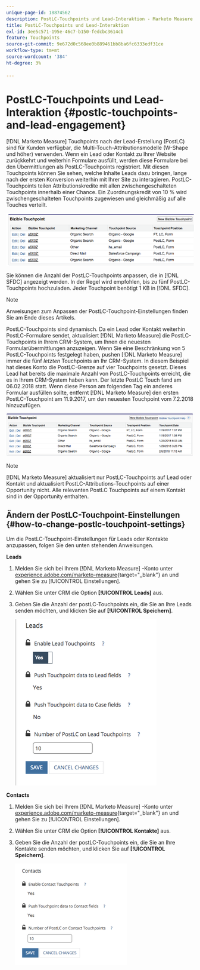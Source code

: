 ```yaml
---
unique-page-id: 18874562
description: PostLC-Touchpoints und Lead-Interaktion - Marketo Measure - Produktdokumentation
title: PostLC-Touchpoints und Lead-Interaktion
exl-id: 3ee5c571-195e-46c7-b150-fedcbc3614cb
feature: Touchpoints
source-git-commit: 9e672d0c568ee0b889461bb8ba6fc6333edf31ce
workflow-type: tm+mt
source-wordcount: '384'
ht-degree: 3%

---
```


# PostLC-Touchpoints und Lead-Interaktion {#postlc-touchpoints-and-lead-engagement}

[!DNL Marketo Measure] Touchpoints nach der Lead-Erstellung (PostLC) sind für Kunden verfügbar, die Multi-Touch-Attributionsmodelle (W-Shape und höher) verwenden. Wenn ein Lead oder Kontakt zu Ihrer Website zurückkehrt und weiterhin Formulare ausfüllt, werden diese Formulare bei den Übermittlungen als PostLC-Touchpoints registriert. Mit diesen Touchpoints können Sie sehen, welche Inhalte Leads dazu bringen, lange nach der ersten Konversion weiterhin mit Ihrer Site zu interagieren. PostLC-Touchpoints teilen Attributionskredite mit allen zwischengeschalteten Touchpoints innerhalb einer Chance. Ein Zuordnungskredit von 10 % wird zwischengeschalteten Touchpoints zugewiesen und gleichmäßig auf alle Touches verteilt.

![](assets/1.png)

Sie können die Anzahl der PostLC-Touchpoints anpassen, die in [!DNL SFDC] angezeigt werden. In der Regel wird empfohlen, bis zu fünf PostLC-Touchpoints hochzuladen. Jeder Touchpoint benötigt 1 KB in [!DNL SFDC].

>[!NOTE]
>
>Anweisungen zum Anpassen der PostLC-Touchpoint-Einstellungen finden Sie am Ende dieses Artikels.

PostLC-Touchpoints sind dynamisch. Da ein Lead oder Kontakt weiterhin PostLC-Formulare sendet, aktualisiert [!DNL Marketo Measure] die PostLC-Touchpoints in Ihrem CRM-System, um Ihnen die neuesten Formularübermittlungen anzuzeigen. Wenn Sie eine Beschränkung von 5 PostLC-Touchpoints festgelegt haben, pushen [!DNL Marketo Measure] immer die fünf _letzten_ Touchpoints an Ihr CRM-System.  In diesem Beispiel hat dieses Konto die PostLC-Grenze auf vier Touchpoints gesetzt. Dieses Lead hat bereits die maximale Anzahl von PostLC-Touchpoints erreicht, die es in Ihrem CRM-System haben kann. Der letzte PostLC Touch fand am 06.02.2018 statt. Wenn diese Person am folgenden Tag ein anderes Formular ausfüllen sollte, entfernt [!DNL Marketo Measure] den ersten PostLC-Touchpoint am 11.9.2017, um den neuesten Touchpoint vom 7.2.2018 hinzuzufügen.

![](assets/2.png)

>[!NOTE]
>
>[!DNL Marketo Measure] aktualisiert nur PostLC-Touchpoints auf Lead oder Kontakt und aktualisiert PostLC-Attributions-Touchpoints auf einer Opportunity nicht. Alle relevanten PostLC Touchpoints auf einem Kontakt sind in der Opportunity enthalten.

## Ändern der PostLC-Touchpoint-Einstellungen {#how-to-change-postlc-touchpoint-settings}

Um die PostLC-Touchpoint-Einstellungen für Leads oder Kontakte anzupassen, folgen Sie den unten stehenden Anweisungen.

**Leads**

1. Melden Sie sich bei Ihrem [!DNL Marketo Measure] -Konto unter [experience.adobe.com/marketo-measure](https://experience.adobe.com/marketo-measure){target="_blank"} an und gehen Sie zu [!UICONTROL Einstellungen].

1. Wählen Sie unter CRM die Option **[!UICONTROL Leads]** aus.

1. Geben Sie die Anzahl der postLC-Touchpoints ein, die Sie an Ihre Leads senden möchten, und klicken Sie auf **[!UICONTROL Speichern]**.

   ![](assets/3.png)

**Contacts**

1. Melden Sie sich bei Ihrem [!DNL Marketo Measure] -Konto unter [experience.adobe.com/marketo-measure](https://experience.adobe.com/marketo-measure){target="_blank"} an und gehen Sie zu [!UICONTROL Einstellungen].

1. Wählen Sie unter CRM die Option **[!UICONTROL Kontakte]** aus.

1. Geben Sie die Anzahl der postLC-Touchpoints ein, die Sie an Ihre Kontakte senden möchten, und klicken Sie auf **[!UICONTROL Speichern]**.

   ![](assets/4.png)
